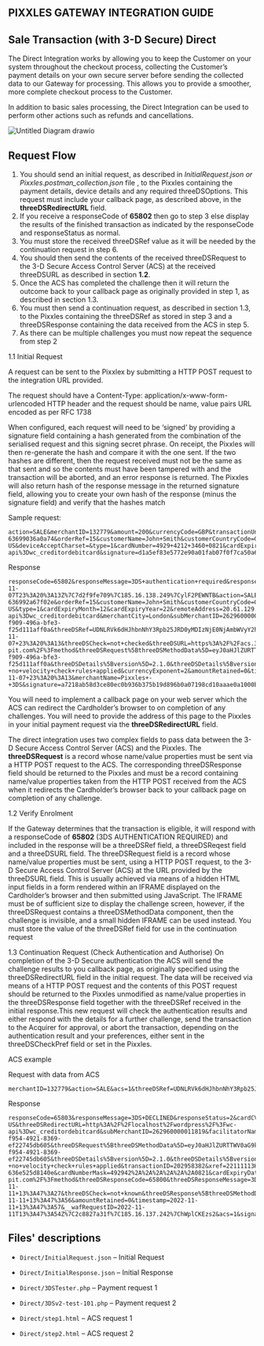 
## PIXXLES GATEWAY INTEGRATION GUIDE  

## Sale Transaction (with 3-D Secure) Direct


The Direct Integration works by allowing you to keep the Customer on your system throughout the checkout process, collecting the Customer’s payment details on your own secure server before sending the collected data to our Gateway for processing. This allows you to provide a smoother, more complete checkout process to the Customer.

In addition to basic sales processing, the Direct Integration can be used to perform other actions such as refunds and cancellations.


![Untitled Diagram drawio](https://user-images.githubusercontent.com/72015387/201372625-fa351eec-8cae-4ce1-aa87-f1d27c373514.png)


  

## Request Flow


1. You should send an initial request, as described in *InitialRequest.json or  Pixxles.postman_collection.json* file , to the Pixxles containing the payment details, device details and any required threeDSOptions. This request must include your callback page, as described above, in the **threeDSRedirectURL** field. 
2. If you receive a responseCode of **65802** then go to step 3 else display the results of the finished transaction as indicated by the responseCode and responseStatus as normal. 
3. You must store the received threeDSRef value as it will be needed by the continuation request in step 6. 
4. You should then send the contents of the received threeDSRequest to the 3-D Secure Access Control Server (ACS) at the received threeDSURL as described in section **1.2**. 
5. Once the ACS has completed the challenge then it will return the outcome back to your callback page as originally provided in step 1, as described in section 1.3.
6. You must then send a continuation request, as described in section 1.3, to the Pixxles containing the threeDSRef as stored in step 3 and a threeDSResponse containing the data received from the ACS in step 5. 
7.  As there can be multiple challenges you must now repeat the sequence from step 2


1.1 Initial Request

A request can be sent to the Pixxlex by submitting a HTTP POST request to the integration URL provided.
  
The request should have a Content-Type: application/x-www-form-urlencoded HTTP header and the request should be name, value pairs URL encoded as per RFC 1738

When configured, each request will need to be ‘signed’ by providing a signature field containing a hash generated from the combination of the serialised request and this signing secret phrase. On receipt, the Pixxles will then re-generate the hash and compare it with the one sent. If the two hashes are different, then the request received must not be the same as that sent and so the contents must have been tampered with and the transaction will be aborted, and an error response is returned. The Pixxles will also return hash of the response message in the returned signature field, allowing you to create your own hash of the response (minus the signature field) and verify that the hashes match

Sample request:
```plaintext
action=SALE&merchantID=132779&amount=200&currencyCode=GBP&transactionUnique=wc_order_BCJ725d5WNqFl-63699036a0a74&orderRef=15&customerName=John+Smith&customerCountryCode=GB&customerAddress=Flat+6+Primrose+Rise+347+Lavender+Road+Northampton+GB&customerCounty=&customerTown=Northampton&customerPostCode=NN17+8YG&customerEmail=test%40test.com&customerPhone=%2B442081264154&walletStore=Y&walletEnabled=Y&walletRequired=Y&deviceChannel=browser&deviceIdentity=Mozilla%2F5.0+%28Windows+NT+10.0%3B+Win64%3B+x64%29+AppleWebKit%2F537.36+%28KHTML%2C+like+Gecko%29+Chrome%2F107.0.0.0+Safari%2F537.36&deviceTimeZone=-120&deviceCapabilities=javascript&deviceScreenResolution=2752x1152x24&deviceAcceptContent=%2A%2F%2A&deviceAcceptEncoding=gzip%2C+deflate%2C+br&deviceAcceptLanguage=en-US&deviceAcceptCharset=&type=1&cardNumber=4929+4212+3460+0821&cardExpiryMonth=12&cardExpiryYear=22&cardCVV=356&remoteAddress=%3A%3A1&threeDSRedirectURL=http%3A%2F%2Flocalhost%2Fwordpress%2F%3Fwc-api%3Dwc_creditordebitcard&signature=d1a5ef83e5772e90a01fab07f0f7ca50a68a39e81c21e4fbeb91267867fc9368042410f59b68402cec4864b6f28708e2d6b6c06acaa9b1bfc69dc613344e7be0
```
Response
```plaintext
responseCode=65802&responseMessage=3DS+authentication+required&responseStatus=2&merchantCategoryCode=5965&merchantID=132779&caEnabled=N&rtsEnabled=Y&cftEnabled=N&cardCVVMandatory=Y&threeDSEnabled=Y&threeDSCheckPref=authenticated&threeDSPolicy=1&riskCheckEnabled=N&avscv2CheckEnabled=Y&addressCheckPref=matched&postcodeCheckPref=matched&cv2CheckPref=matched&surchargeEnabled=N&notifyEmailRequired=Y&customerReceiptsRequired=N&eReceiptsEnabled=N&processorType=acquirer&__wafRequestID=2022-11-07T23%3A20%3A13Z%7C7d2f9fe709%7C185.16.138.249%7CylF2PEWNTB&action=SALE&amount=200&currencyCode=826&transactionUnique=wc_order_BCJ725d5WNqFl-636992a67f02e&orderRef=15&customerName=John+Smith&customerCountryCode=GB&customerAddress=Flat+6+Primrose+Rise+347+Lavender+Road+Northampton+GB&customerTown=Northampton&customerPostCode=NN17+8YG&customerEmail=test%40test.com&customerPhone=%2B442081264154&walletStore=Y&walletEnabled=Y&walletRequired=Y&deviceChannel=browser&deviceIdentity=Mozilla%2F5.0+%28Windows+NT+10.0%3B+Win64%3B+x64%29+AppleWebKit%2F537.36+%28KHTML%2C+like+Gecko%29+Chrome%2F107.0.0.0+Safari%2F537.36&deviceTimeZone=-120&deviceCapabilities=javascript&deviceScreenResolution=2752x1152x24&deviceAcceptContent=%2A%2F%2A&deviceAcceptEncoding=gzip%2C+deflate%2C+br&deviceAcceptLanguage=en-US&type=1&cardExpiryMonth=12&cardExpiryYear=22&remoteAddress=20.61.129.8&threeDSRedirectURL=http%3A%2F%2Flocalhost%2Fwordpress%2F%3Fwc-api%3Dwc_creditordebitcard&merchantCity=London&subMerchantID=262960000011819&countryCode=826&requestorChallengeIndicator=04&facilitatorName=PIX&facilitatorID=10084515&requestID=636992ad0b96f&customerPostcode=NN17+8YG&initiator=consumer&state=received&requestMerchantID=132779&processMerchantID=132779&paymentMethod=card&cardType=Visa+Credit&cardTypeCode=VC&cardScheme=Visa&cardSchemeCode=VC&cardIssuer=BARCLAYS+BANK+UK+PLC&cardIssuerCountry=United+Kingdom&cardIssuerCountryCode=GBR&cardFlags=71237632&cardNumberMask=492942%2A%2A%2A%2A%2A%2A0821&cardNumberValid=Y&xref=22110723XY20RN13LH76KJG&cardExpiryDate=1222&threeDSVersion=2.1.0&threeDSEnrolled=Y&threeDSXID=422751f0-f909-496a-bfe3-f25d111aff0a&threeDSRef=UDNLRVk6dHJhbnNhY3Rpb25JRD0yMDIzNjE0NjAmbWVyY2hhbnRJRD0xMzI3NzkmX19saWZlX189MTY2Nzg2NTAxMw%3D%3D&transactionID=202361460&threeDSResponseCode=65802&threeDSResponseMessage=3DS+authentication+required&threeDSVETimestamp=2022-11-07+23%3A20%3A13&threeDSCheck=not+checked&threeDSURL=https%3A%2F%2Facs.3ds-pit.com%2F%3Fmethod&threeDSRequest%5BthreeDSMethodData%5D=eyJ0aHJlZURTTWV0aG9kTm90aWZpY2F0aW9uVVJMIjoiaHR0cDovL2xvY2FsaG9zdC93b3JkcHJlc3MvP3djLWFwaT13Y19jcmVkaXRvcmRlYml0Y2FyZCZ0aHJlZURTQWNzUmVzcG9uc2U9bWV0aG9kIiwidGhyZWVEU1NlcnZlclRyYW5zSUQiOiI0MjI3NTFmMC1mOTA5LTQ5NmEtYmZlMy1mMjVkMTExYWZmMGEifQ&threeDSDetails%5BtransID%5D=422751f0-f909-496a-bfe3-f25d111aff0a&threeDSDetails%5Bversion%5D=2.1.0&threeDSDetails%5Bversions%5D=2.1.0&threeDSDetails%5Bfallback%5D=N&threeDSDetails%5BissuerCountryCode%5D=826&threeDSDetails%5BacquirerCountryCode%5D=826&threeDSDetails%5Bpsd2Region%5D=Y&vcsResponseCode=0&vcsResponseMessage=Success+-+no+velocity+check+rules+applied&currencyExponent=2&amountRetained=0&timestamp=2022-11-07+23%3A20%3A13&merchantName=Pixxles+-+3DS&signature=a7218ab58d3ce80ec0b936b375b19d896b0a07198cd10aaae0a1000bdf91753e7089bdcf6ee0c9a2dbf13893c2c53b398ef9162b4809e0267c058c476e737905
```
You will need to implement a callback page on your web server which the ACS can redirect the Cardholder’s browser to on completion of any challenges. You will need to provide the address of this page to the Pixxles in your initial payment request via the **threeDSRedirectURL** field.

The direct integration uses two complex fields to pass data between the 3-D Secure Access Control Server (ACS) and the Pixxles. The **threeDSRequest** is a record whose name/value properties must be sent via a HTTP POST request to the ACS. The corresponding threeDSResponse field should be returned to the Pixxles and must be a record containing name/value properties taken from the HTTP POST received from the ACS when it redirects the Cardholder’s browser back to your callback page on completion of any challenge.

1.2 Verify Enrolment

If the Gateway determines that the transaction is eligible, it will respond with a responseCode of **65802** (3DS AUTHENTICATION REQUIRED) and included in the response will be a threeDSRef field, a threeDSReqest field and a threeDSURL field. The threeDSRequest field is a record whose name/value properties must be sent, using a HTTP POST request, to the 3-D Secure Access Control Server (ACS) at the URL provided by the 
threeDSURL field. This is usually achieved via means of a hidden HTML input fields in a form rendered within an IFRAME displayed on the Cardholder’s browser and then submitted using 
JavaScript. The IFRAME must be of sufficient size to display the challenge screen, however, if the threeDSRequest contains a threeDSMethodData component, then the challenge is invisible, and a small hidden IFRAME can be used instead. You must store the value of the threeDSRef field for use in the continuation request

1.3 Continuation Request (Check Authentication and Authorise)
On completion of the 3-D Secure authentication the ACS will send the challenge results to you callback page, as originally specified using the threeDSRedirectURL field in the initial request. The data will be received via means of a HTTP POST request and the contents of this POST request should be returned to the Pixxles unmodified as name/value properties in the threeDSResponse field together with the threeDSRef received in the initial response.This new request will check the authentication results and either respond with the details for a further challenge, send the transaction to the Acquirer for approval, or abort the transaction, depending on the authentication result and your preferences, either sent in the threeDSCheckPref field  or set in the Pixxles.

ACS example

Request with data from ACS

```plaintext
merchantID=132779&action=SALE&acs=1&threeDSRef=UDNLRVk6dHJhbnNhY3Rpb25JRD0yMDI5NTgzODImbWVyY2hhbnRJRD0xMzI3NzkmX19saWZlX189MTY2ODE3NjI0Nw%3D%3D&threeDSResponse%5BthreeDSMethodData%5D=eyJ0aHJlZURTTWV0aG9kTm90aWZpY2F0aW9uVVJMIjoiaHR0cDovL2xvY2FsaG9zdC93b3JkcHJlc3MvP3djLWFwaT13Y19jcmVkaXRvcmRlYml0Y2FyZCZ0aHJlZURTQWNzUmVzcG9uc2U9bWV0aG9kIiwidGhyZWVEU1NlcnZlclRyYW5zSUQiOiI3ZmE3MjA0Ni1mOTU0LTQ5MjEtODM2OS1lZjIyNzQ1ZGI2MDUifQ&signature=14c41ecb303d48917f306d354a4ed69578ac48113f4cecfd1e6472698c1568bc1377445f2236be107a2266156a9ee02a9db7ab73c9c47473e0501f9d3b3d727e
```

Response

```plaintext
responseCode=65803&responseMessage=3DS+DECLINED&responseStatus=2&cardCVVMandatory=Y&threeDSPolicy=1&threeDSVersion=2.1.0&merchantCategoryCode=5965&customerReceiptsRequired=N&cv2CheckPref=matched&addressCheckPref=matched&postcodeCheckPref=matched&threeDSCheckPref=authenticated&merchantID=132779&caEnabled=N&rtsEnabled=Y&cftEnabled=N&threeDSEnabled=Y&riskCheckEnabled=N&avscv2CheckEnabled=Y&surchargeEnabled=N&notifyEmailRequired=Y&eReceiptsEnabled=N&processorType=acquirer&deviceChannel=browser&deviceIdentity=Mozilla%2F5.0+%28Windows+NT+10.0%3B+Win64%3B+x64%29+AppleWebKit%2F537.36+%28KHTML%2C+like+Gecko%29+Chrome%2F107.0.0.0+Safari%2F537.36&deviceTimeZone=-120&deviceCapabilities=javascript&deviceScreenResolution=2752x1152x24&deviceAcceptContent=%2A%2F%2A&deviceAcceptEncoding=gzip%2C+deflate%2C+br&deviceAcceptLanguage=en-US&threeDSRedirectURL=http%3A%2F%2Flocalhost%2Fwordpress%2F%3Fwc-api%3Dwc_creditordebitcard&subMerchantID=262960000011819&facilitatorName=PIX&facilitatorID=10084515&initiator=consumer&requestMerchantID=132779&processMerchantID=132779&paymentMethod=card&cardType=Visa+Credit&cardTypeCode=VC&cardScheme=Visa&cardSchemeCode=VC&cardIssuer=BARCLAYS+BANK+UK+PLC&cardIssuerCountry=United+Kingdom&cardIssuerCountryCode=GBR&cardFlags=71237632&cardNumberValid=Y&threeDSXID=7fa72046-f954-4921-8369-ef22745db605&threeDSRequest%5BthreeDSMethodData%5D=eyJ0aHJlZURTTWV0aG9kTm90aWZpY2F0aW9uVVJMIjoiaHR0cDovL2xvY2FsaG9zdC93b3JkcHJlc3MvP3djLWFwaT13Y19jcmVkaXRvcmRlYml0Y2FyZCZ0aHJlZURTQWNzUmVzcG9uc2U9bWV0aG9kIiwidGhyZWVEU1NlcnZlclRyYW5zSUQiOiI3ZmE3MjA0Ni1mOTU0LTQ5MjEtODM2OS1lZjIyNzQ1ZGI2MDUifQ&threeDSDetails%5BtransID%5D=7fa72046-f954-4921-8369-ef22745db605&threeDSDetails%5Bversion%5D=2.1.0&threeDSDetails%5Bversions%5D=2.1.0&threeDSDetails%5Bfallback%5D=N&threeDSDetails%5BissuerCountryCode%5D=826&threeDSDetails%5BacquirerCountryCode%5D=826&threeDSDetails%5Bpsd2Region%5D=Y&threeDSDetails%5BtransactionStatus%5D=E&threeDSDetails%5BtransactionStatusReason%5D=203%3A+Data+element+is+invalid.+notificationURL&vcsResponseCode=0&vcsResponseMessage=Success+-+no+velocity+check+rules+applied&transactionID=202958382&xref=22111113HS47FF27BP15TXH&state=finished&remoteAddress=109.237.2.126&action=SALE&type=1&countryCode=826&currencyCode=826&currencyExponent=2&currencySymbol=%C2%A3&amount=100&orderRef=25&transactionUnique=wc_order_OANPWnhF0g6wb-636e525d8140e&cardNumberMask=492942%2A%2A%2A%2A%2A%2A0821&cardExpiryDate=1222&cardExpiryMonth=12&cardExpiryYear=22&customerName=John+Smith&customerAddress=Flat+6+Primrose+Rise+347+Lavender+Road+Northampton+GB&customerTown=Northampton&customerPostcode=NN17+8YG&customerCountryCode=GB&customerPhone=%2B442081264154&customerEmail=test%40test.com&threeDSEnrolled=Y&threeDSURL=https%3A%2F%2Facs.3ds-pit.com%2F%3Fmethod&threeDSResponseCode=65800&threeDSResponseMessage=3DS+authentication+error&threeDSVETimestamp=2022-11-11+13%3A47%3A27&threeDSCheck=not+known&threeDSResponse%5BthreeDSMethodData%5D=eyJ0aHJlZURTTWV0aG9kTm90aWZpY2F0aW9uVVJMIjoiaHR0cDovL2xvY2FsaG9zdC93b3JkcHJlc3MvP3djLWFwaT13Y19jcmVkaXRvcmRlYml0Y2FyZCZ0aHJlZURTQWNzUmVzcG9uc2U9bWV0aG9kIiwidGhyZWVEU1NlcnZlclRyYW5zSUQiOiI3ZmE3MjA0Ni1mOTU0LTQ5MjEtODM2OS1lZjIyNzQ1ZGI2MDUifQ&requestID=636e528b95e2a&threeDSAuthenticated=E&threeDSCATimestamp=2022-11-11+13%3A47%3A56&amountRetained=0&timestamp=2022-11-11+13%3A47%3A57&__wafRequestID=2022-11-11T13%3A47%3A54Z%7C2c8827a31f%7C185.16.137.242%7ChWplCKEzs2&acs=1&signature=39b9949833eb690297f3506ae5d7c4a2b9a2b7b538378422cfaad9c4708b3b27303db498074cfc9a4f3fc48022174f236f32b11b1b87a35ce35cc00ff4707bf5
```


## Files' descriptions  

-  `Direct/InitialRequest.json` – Initial Request

-  `Direct/InitialResponse.json` – Initial Response

-  `Direct/3DSTester.php` – Payment request 1

-  `Direct/3DSv2-test-101.php` – Payment request 2

-  `Direct/step1.html` – ACS request 1

-  `Direct/step2.html` – ACS request 2

